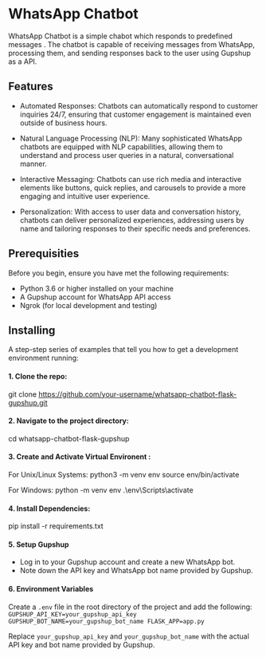  # WhatsApp Chatbot
WhatsApp Chatbot is a simple chabot which responds to predefined messages . The chatbot is capable of receiving messages from WhatsApp, processing them, and sending responses back to the user using Gupshup as a API.
## Features
* Automated Responses: Chatbots can automatically respond to customer inquiries 24/7, ensuring that customer engagement is maintained even outside of business hours.

* Natural Language Processing (NLP): Many sophisticated WhatsApp chatbots are equipped with NLP capabilities, allowing them to understand and process user queries in a natural, conversational manner.

* Interactive Messaging: Chatbots can use rich media and interactive elements like buttons, quick replies, and carousels to provide a more engaging and intuitive user experience.

* Personalization: With access to user data and conversation history, chatbots can deliver personalized experiences, addressing users by name and tailoring responses to their specific needs and preferences.

## Prerequisities
Before you begin, ensure you have met the following requirements:

* Python 3.6 or higher installed on your machine
* A Gupshup account for WhatsApp API access
* Ngrok (for local development and testing)

## Installing

A step-step series of examples that tell you how to get a development environment running:


#### 1. Clone the repo:

git clone 
https://github.com/your-username/whatsapp-chatbot-flask-gupshup.git

#### 2. Navigate to the project directory:

cd whatsapp-chatbot-flask-gupshup

#### 3. Create and Activate Virtual Environent :
For Unix/Linux Systems:
python3 -m venv env
source env/bin/activate

For Windows:
python -m venv env
.\env\Scripts\activate

#### 4. Install Dependencies:
pip install -r requirements.txt

#### 5. Setup Gupshup
* Log in to your Gupshup account and create a new WhatsApp bot.
* Note down the API key and WhatsApp bot name provided by Gupshup.

#### 6. Environment Variables
Create a `.env` file in the root directory of the project and add the following:
`GUPSHUP_API_KEY=your_gupshup_api_key
GUPSHUP_BOT_NAME=your_gupshup_bot_name
FLASK_APP=app.py`

Replace `your_gupshup_api_key` and `your_gupshup_bot_name` with the actual API key and bot name provided by Gupshup.












